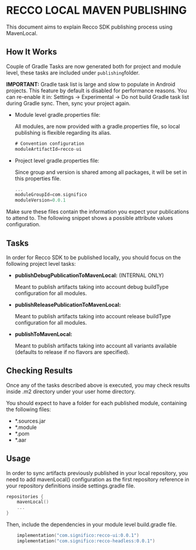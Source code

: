 # RECCO LOCAL MAVEN PUBLISHING

This document aims to explain Recco SDK publishing process using MavenLocal.

## How It Works

Couple of Gradle Tasks are now generated both for project and module level, these tasks are included under `publishing`folder.

**IMPORTANT:** Gradle task list is large and slow to populate in Android projects. This feature by default is disabled for performance reasons. You can re-enable it in: Settings -> Experimental -> Do not build Gradle task list during Gradle sync. Then, sync your project again.

- Module level gradle.properties file:
  
  All modules, are now provided with a gradle.properties file, so local publishing is flexible regarding its alias. 

  ```groovy
  # Convention configuration
  moduleArtifactId=recco-ui
  ```

- Project level gradle.properties file:

  Since group and version is shared among all packages, it will be set in this properties file.

  ```groovy
  ...
  moduleGroupId=com.significo
  moduleVersion=0.0.1
  ```

Make sure these files contain the information you expect your publications to attend to. The following snippet shows a possible attribute values configuration.

## Tasks

In order for Recco SDK to be published locally, you should focus on the following project level tasks:

- **publishDebugPublicationToMavenLocal:** (INTERNAL ONLY)

  Meant to publish artifacts taking into account debug buildType configuration for all modules.

- **publishReleasePublicationToMavenLocal:**

  Meant to publish artifacts taking into account release buildType configuration for all modules.

- **publishToMavenLocal:**

  Meant to publish artifacts taking into account all variants available (defaults to release if no flavors are specified).


## Checking Results

Once any of the tasks described above is executed, you may check results inside .m2 directory under your user home directory.

You should expect to have a folder for each published module, containing the following files:

- *.sources.jar
- *.module
- *.pom
- *.aar

## Usage

In order to sync artifacts previously published in your local repository, you need to add mavenLocal() configuration as the first repository reference in your repository definitions inside settings.gradle file.

```kotlin
repositories {
    mavenLocal()
    ...
}
```

Then, include the dependencies in your module level build.gradle file.

```kotlin
    implementation("com.significo:recco-ui:0.0.1")
    implementation("com.significo:recco-headless:0.0.1")
```
